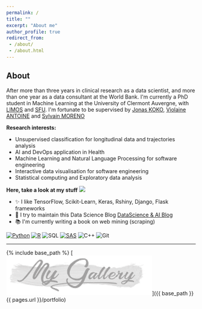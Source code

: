 ```yaml
---
permalink: /
title: ""
excerpt: "About me"
author_profile: true
redirect_from:
 - /about/
 - /about.html
---
```


About
------
After more than three years in clinical research as a data scientist, and more than one year as a data consultant at the World Bank. I'm currently a PhD student in Machine Learning at the University of Clermont Auvergne, with [LIMOS](https://limos.fr/) and [SFU](https://www.sfu.ca/). I'm fortunate to be supervised by [Jonas KOKO](https://perso.isima.fr/~jokoko/), [ Violaine ANTOINE](https://perso.isima.fr/~viantoin/) and [Sylvain MORENO](https://www.digitalhealthcircle.ca/)

**Research interests:**

* Unsupervised classification for longitudinal data and trajectories analysis
* AI and DevOps application in Health 
* Machine Learning and Natural Language Processing for software engineering
* Interactive data visualisation for software engineering
* Statistical computing and Exploratory data analysis

**Here, take a look at my stuff**  <img src="https://raw.githubusercontent.com/aemmadi/aemmadi/master/wave.gif" width="20px">

- ✨ I like TensorFlow, Scikit-Learn, Keras, Rshiny, Django, Flask frameworks
- 📰 I try to maintain this Data Science Blog [DataScience & AI Blog](https://armelsoubeiga.pythonanywhere.com/)
- 📚 I'm currently writing a book on web mining (scraping)

[![Python](https://img.shields.io/badge/-programming-black?style=flat-square&logo=python&link=https://github.com/armelsoubeiga)](https://github.com/armelsoubeiga)
[![R](https://img.shields.io/badge/-programming-black?style=flat-square&logo=r&link=https://github.com/armelsoubeiga)](https://github.com/armelsoubeiga)
![SQL](https://img.shields.io/badge/SQL-programming-black?style=flat-square&logo=sql)
[![SAS](https://img.shields.io/badge/SAS-programming-black)](https://github.com/armelsoubeiga)
![C++](https://img.shields.io/badge/-C++-00599C?style=flat-square&logo=c)
![Git](https://img.shields.io/badge/-Git-black?style=flat-square&logo=git)

------


{% include base_path %}
[![](images/porfolio/mygal.PNG)]({{ base_path }}{{ pages.url }}/portfolio)
                               
